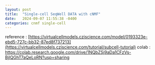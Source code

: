 ```yaml
---
layout: post
title:  "Single-cell SeqWell DATA with cNMF"
date:   2024-09-07 11:55:38 -0400
categories: cnmf single-cell  
---
```

reference : [https://virtualcellmodels.cziscience.com/model/0193323e-ebd5-727c-bb32-87ed8f737213](https://virtualcellmodels.cziscience.com/tutorial/subcell-tutorial)
colab : https://colab.research.google.com/drive/1NQbZSj9aDa1CFzVs-BjIQGhT7aQeLoRN?usp=sharing
